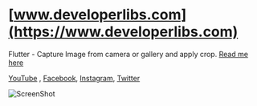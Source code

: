 # [www.developerlibs.com](https://www.developerlibs.com)

Flutter - Capture Image from camera or gallery and apply crop. [Read me here](https://www.developerlibs.com/2018/08/flutter-capture-image-from-camera-or.html)

[YouTube](https://youtu.be/u4sMq7uOtcY) ,
[Facebook](https://www.facebook.com/developerlibs), 
[Instagram](https://www.instagram.com/developerlibs/), 
[Twitter](https://twitter.com/LibsDeveloper)

![ScreenShot](https://github.com/DeveloperLibs/flutter_image_ppicker/blob/master/screen/demo.gif)

